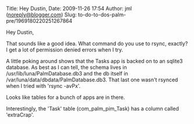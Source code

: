 Title: Hey Dustin,
Date: 2009-11-26 17:54
Author: jml (noreply@blogger.com)
Slug: to-do-to-dos-palm-pre/1969180220251267864

Hey Dustin,  
  
That sounds like a good idea. What command do you use to rsync, exactly?
I get a lot of permission denied errors when I try.  
  
A little poking around shows that the Tasks app is backed on to an
sqlite3 database. As best as I can tell, the schema lives in
/usr/lib/luna/PalmDatabase.db3 and the db itself in
/var/luna/data/dbdata/PalmDatabase.db3. That last one wasn't rsynced
when I tried with 'rsync -avPx'.  
  
Looks like tables for a bunch of apps are in there.  
  
Interestingly, the 'Task' table (com\_palm\_pim\_Task) has a column
called 'extraCrap'.

